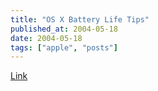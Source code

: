 ```yaml
---
title: "OS X Battery Life Tips"
published_at: 2004-05-18
date: 2004-05-18
tags: ["apple", "posts"]
---
```

[Link](http://www.edwardbear.org/serendipity/archives/1215_OS_X_Battery_Life_Optimization.html)